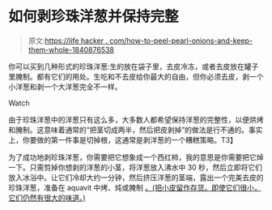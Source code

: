 # 如何剥珍珠洋葱并保持完整

> 原文:[https://life hacker . com/how-to-peel-pearl-onions-and-keep-them-whole-1840876538](https://lifehacker.com/how-to-peel-pearl-onions-and-keep-them-whole-1840876538)

你可以买到几种形式的珍珠洋葱:生的放在袋子里，去皮冷冻，或者去皮放在罐子里腌制。都有它们的用处。生吃和不去皮给你最大的自由，但你必须去皮，剥一个小洋葱和剥一个大洋葱完全不一样。

Watch

由于珍珠洋葱中的洋葱只有这么多，大多数人都希望保持洋葱的完整性，以便烘烤和腌制。这意味着通常的“把茎切成两半，然后把皮剥掉”的做法是行不通的。事实上，你要做的第一件事是切掉根，这通常是剥洋葱的一个糟糕策略。T3】

为了成功地剥珍珠洋葱，你需要把它想象成一个西红柿，我的意思是你需要把它焯一下。只需剪掉你想剥的洋葱的小茎，将洋葱放入沸水中 30 秒，然后立即将它们放入冰浴中。让它们冷却大约一分钟，然后挤压洋葱的茎端，露出一个完美去皮的珍珠洋葱，准备在 aquavit 中烤、炖或腌制 [。(把小皮留作存货。即使它们很小，它们仍然有很大的味道。)](https://skillet.lifehacker.com/these-pickles-have-an-abv-of-22-percent-1840857009)